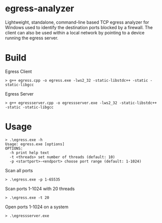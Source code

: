 # egress-analyzer
Lightweight, standalone, command-line based TCP egress analyzer for Windows used to identify the destination ports blocked by a firewall. The client can also be used within a local network by pointing to a device running the egress server.

# Build
Egress Client
```
> g++ egress.cpp -o egress.exe -lws2_32 -static-libstdc++ -static -static-libgcc
```
Egress Server
```
> g++ egressserver.cpp -o egressserver.exe -lws2_32 -static-libstdc++ -static -static-libgcc
```

# Usage
```
> .\egress.exe -h
Usage: egress.exe [options]
OPTIONS:
  -h print help text
  -t <threads> set number of threads (default: 10)
  -p <startport>-<endport> choose port range (default: 1-1024)
```
Scan all ports
```
> .\egress.exe -p 1-65535
```
Scan ports 1-1024 with 20 threads
```
> .\egress.exe -t 20
```
Open ports 1-1024 on a system
```
> .\egressserver.exe
```
